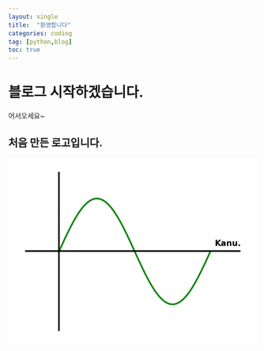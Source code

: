 ```yaml
---
layout: single
title:  "환영합니다"
categories: coding
tag: [python,blog]
toc: true
---
```


# 블로그 시작하겠습니다.
어서오세요~

## 처음 만든 로고입니다.
![sin](/assets/images/sin.png)



